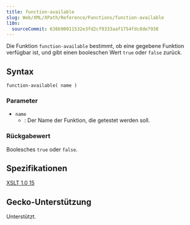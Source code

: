 ```yaml
---
title: function-available
slug: Web/XML/XPath/Reference/Functions/function-available
l10n:
  sourceCommit: 636b90011532e3fd2cf9333aaf1754fdc8de7938
---
```


Die Funktion `function-available` bestimmt, ob eine gegebene Funktion verfügbar ist, und gibt einen booleschen Wert `true` oder `false` zurück.

## Syntax

```plain
function-available( name )
```

### Parameter

- `name`
  - : Der Name der Funktion, die getestet werden soll.

### Rückgabewert

Boolesches `true` oder `false`.

## Spezifikationen

[XSLT 1.0 15](https://www.w3.org/TR/xslt-10/#function-function-available)

## Gecko-Unterstützung

Unterstützt.
